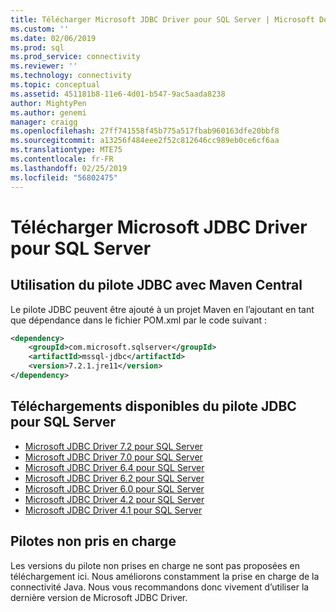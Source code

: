 ```yaml
---
title: Télécharger Microsoft JDBC Driver pour SQL Server | Microsoft Docs
ms.custom: ''
ms.date: 02/06/2019
ms.prod: sql
ms.prod_service: connectivity
ms.reviewer: ''
ms.technology: connectivity
ms.topic: conceptual
ms.assetid: 451181b8-11e6-4d01-b547-9ac5aada8238
author: MightyPen
ms.author: genemi
manager: craigg
ms.openlocfilehash: 27ff741558f45b775a517fbab960163dfe20bbf8
ms.sourcegitcommit: a13256f484eee2f52c812646cc989eb0ce6cf6aa
ms.translationtype: MTE75
ms.contentlocale: fr-FR
ms.lasthandoff: 02/25/2019
ms.locfileid: "56802475"
---
```

# <a name="download-microsoft-jdbc-driver-for-sql-server"></a>Télécharger Microsoft JDBC Driver pour SQL Server


## <a name="using-the-jdbc-driver-with-maven-central"></a>Utilisation du pilote JDBC avec Maven Central
Le pilote JDBC peuvent être ajouté à un projet Maven en l’ajoutant en tant que dépendance dans le fichier POM.xml par le code suivant :

```xml
<dependency>
    <groupId>com.microsoft.sqlserver</groupId>
    <artifactId>mssql-jdbc</artifactId>
    <version>7.2.1.jre11</version>
</dependency>
```  

## <a name="available-downloads-of-jdbc-driver-for-sql-server"></a>Téléchargements disponibles du pilote JDBC pour SQL Server
 * [Microsoft JDBC Driver 7.2 pour SQL Server](https://go.microsoft.com/fwlink/?linkid=2063159)
 * [Microsoft JDBC Driver 7.0 pour SQL Server](https://go.microsoft.com/fwlink/?linkid=2005972) 
 * [Microsoft JDBC Driver 6.4 pour SQL Server](https://go.microsoft.com/fwlink/?linkid=868290) 
 * [Microsoft JDBC Driver 6.2 pour SQL Server](https://go.microsoft.com/fwlink/?linkid=852460) 
 * [Microsoft JDBC Driver 6.0 pour SQL Server](https://go.microsoft.com/fwlink/?LinkId=245496) 
 * [Microsoft JDBC Driver 4.2 pour SQL Server](https://go.microsoft.com/fwlink/?linkid=841534) 
 * [Microsoft JDBC Driver 4.1 pour SQL Server](https://go.microsoft.com/fwlink/?linkid=841533) 
  
## <a name="unsupported-drivers"></a>Pilotes non pris en charge  
Les versions du pilote non prises en charge ne sont pas proposées en téléchargement ici. Nous améliorons constamment la prise en charge de la connectivité Java. Nous vous recommandons donc vivement d’utiliser la dernière version de Microsoft JDBC Driver.  
  
  
